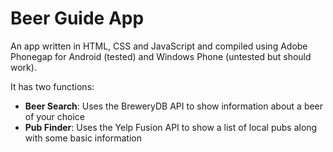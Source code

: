 # Beer Guide App

An app written in HTML, CSS and JavaScript and compiled using Adobe Phonegap for Android (tested) and Windows Phone (untested but should work).

It has two functions:

 - **Beer Search**: Uses the BreweryDB API to show information about a beer of your choice
 - **Pub Finder**: Uses the Yelp Fusion API to show a list of local pubs along with some basic information
